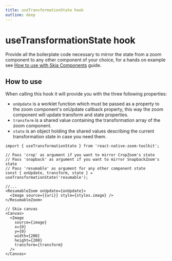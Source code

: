 ```yaml
---
title: useTransformationState hook
outline: deep
---
```


# useTransformationState hook

Provide all the boilerplate code necessary to mirror the state from a zoom component to any other component of
your choice, for a hands on example see [How to use with Skia Components](../guides/skia) guide.

## How to use

When calling this hook it will provide you with the three following properties:

- `onUpdate` is a worklet function which must be passed as a property to the zoom component's onUpdate
  callback property, this way the zoom component will update transform and state properties.
- `transform` is a shared value containing the transformation array of the zoom component.
- `state` is an object holding the shared values describing the current transformation state in case
  you need them.

```tsx{9,21}
import { useTransformationState } from 'react-native-zoom-toolkit';

// Pass 'crop' as argument if you want to mirror CropZoom's state
// Pass 'snapback' as argument if you want to mirror SnapbackZoom's state
// Pass 'resumable' as argument for any other component state
const { onUpdate, transform, state } = useTransformationState('resumable');

//...
<ResumableZoom onUpdate={onUpdate}>
  <Image source={{uri}} style={styles.image} />
</ResumableZoom>

// Skia canvas
<Canvas>
  <Image
    source={image}
    x={0}
    y={0}
    width={200}
    height={200}
    transform={transform}
  />
</Canvas>
```
